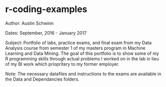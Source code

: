 # r-coding-examples
Author: Austin Schwinn

Dates: September, 2016 - January 2017

Subject: Portfolio of labs, practice exams, and final exam from my Data Analysis course from semester 1 of my masters program in Machine Learning and Data Mining. The goal of this portfolio is to show some of my R programming skills through actual problems I worked on in the lab in lieu of my BI work which priopritary to my former employer. 

Note: The necessary datafiles and instructions to the exams are available in the Data and Dependancies folders.
